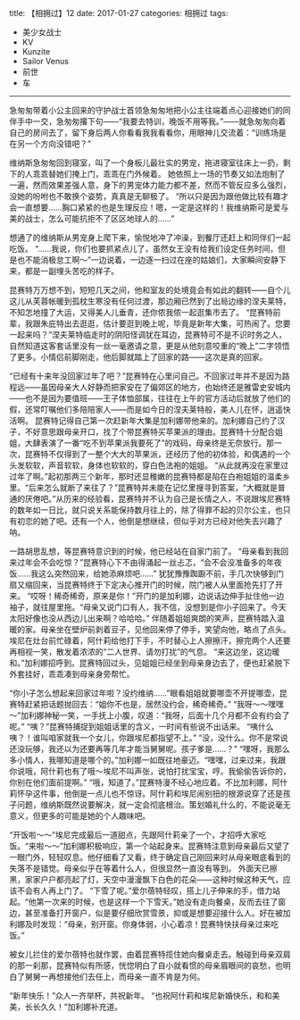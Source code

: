 title: 【相拥过】12
date: 2017-01-27
categories: 相拥过
tags:
- 美少女战士
- KV
- Kunzite
- Sailor Venus
- 前世
- 车
---

急匆匆带着小公主回来的守护战士首领急匆匆地把小公主往端着点心迎接她们的同伴手中一交，急匆匆撂下句——“我要去特训，晚饭不用等我。”——就急匆匆向着自己的房间去了，留下身后两人你看看我我看看你，用眼神儿交流着：“训练场是在另一个方向没错吧？”<!--more-->

维纳斯急匆匆回到寝室，叫了一个身板儿最壮实的男宠，拖进寝室往床上一扔，剩下的人乖乖替她们掩上门，乖乖在门外候着。
她依照上一场的节奏又如法炮制了一遍，然而效果差强人意，身下的男宠体力能力都不差，然而不管反应多么强烈，没她的吩咐也不敢换个姿势，真真是无聊极了。
“所以只是因为跟他做比较有趣才会一直想要……胸口紧紧的也是生理反应！嗯，一定是这样的！我维纳斯可是爱与美的战士，怎么可能抗拒不了区区地球人的……”

想通了的维纳斯从男宠身上爬下来，愉悦地冲了冲澡，到餐厅还赶上和同伴们一起吃饭。
“……我说，你们也要抓紧点儿了，虽然女王没有给我们设定任务时间，但是也不能消极怠工啊～”一边说着，一边逐一扫过在座的姑娘们，大家瞬间安静下来，都是一副埋头苦吃的样子。

昆赛特万万想不到，短短几天之间，他和室友的处境竟会有如此的翻转——自个儿这儿从芙蓉帐暖到孤枕生寒没有任何过渡，那边厢已然到了出局边缘的涅夫莱特，不知怎地撞了大运，又得美人儿垂青，还你侬我侬一起逛集市去了。
“昆赛特前辈，我跟朱庇特出去逛逛，估计要逛到晚上呢，毕竟是新年大集，可热闹了。您要一起来吗？”涅夫莱特临走时的阴阳怪调犹在耳边，昆赛特可不是不识时务之人，自然知道这客套话里没有一丝一毫邀请之意，更是从他刻意咬重的“晚上”二字领悟了更多。小情侣前脚刚走，他后脚就踏上了回家的路——这次是真的回家。

“已经有十来年没回家过年了吧？”昆赛特在心里问自己。不回家过年并不是因为路程远——虽因母亲大人好静而把家安在了偏郊区的地方，也始终还是雅雷史安城内——也不是因为要值班——王子体恤部属，往往在上午的官方活动后就放了他们的假，还常叮嘱他们多陪陪家人——而是如今日的涅夫莱特般，美人儿在怀，逍遥快活啊。
昆赛特记得自己第一次赶新年大集是加利娜带他来的。加利娜自己约了汉子，不好意思跟母亲开口，找了个带昆赛特买苹果派的理由。昆赛特十分配合姐姐，大肆表演了一番“吃不到苹果派我要死了”的戏码，母亲终是无奈放行。那一次，昆赛特不仅得到了一整个大大的苹果派，还经历了他的初体验，和偶遇的一个头发软软，声音软软，身体也软软的，穿白色法袍的姐姐。
“从此就再没在家里过过年了啊。”起初那两三个新年，那时还显稚嫩的昆赛特都是陷在白袍姐姐的温柔乡里。“后来怎么就断了来往了？”昆赛特并未能在记忆里搜寻到答案，“大概就是普通的厌倦吧。”从历来的经验看，昆赛特并不认为自己是长情之人，不说跟埃尼赛特的数年如一日比，就只说关系能保持数月往上的，除了得罪不起的贝尔公主，也只有初恋的她了吧。还有一个人，他倒是想继续，但似乎对方已经对他失去兴趣了呐。

一路胡思乱想，等昆赛特意识到的时候，他已经站在自家门前了。
“母亲看到我回来过年会不会吃惊？”昆赛特心下不由得涌起一丝忐忑，“会不会没准备多的年夜饭……我这么突然回来，给她添麻烦吧……”
犹犹豫豫踟蹰不前，手几次快够到门扇又缩回来，当昆赛特终于下定决心推开门的时候，院门被人从里面抢先打了开来。
“哎呀！稀奇稀奇，原来是你！”开门的是加利娜，边说话边伸手扯住他一边袖子，就往屋里拖。“母亲又说门口有人，我不信，没想到是你小子回来了。今天太阳好像也没从西边儿出来啊？哈哈哈。”
伴随着姐姐爽朗的笑声，昆赛特踏入温暖的家。母亲坐在壁炉前剥着豆子，见他回来停了停手，笑望向他，略点了点头。埃尼在灶台前忙碌着，阿什莉给他打下手，不时替心上人擦擦汗，擦完两个人还要再相视一笑，散发着浓浓的“二人世界、请勿打扰”的气息。
“来这边坐，这边暖和。”加利娜招呼到。昆赛特回过头，见姐姐已经坐到母亲身边去了，便也赶紧脱下外套挂好，乖乖凑到母亲身旁帮忙。

“你小子怎么想起来回家过年啦？没约维纳……”眼看姐姐就要哪壶不开提哪壶，昆赛特赶紧把话题抛回去：“姐你不也是，居然没约会，稀奇稀奇。”
“我呀～～嘿嘿～”加利娜神秘一笑，一手抚上小腹，叹道：“我呀，后面十几个月都不会有约会了呢。”
“咦？”昆赛特捕捉到姐姐话里的含义，一时间有些说不出话来。
“咦什么咦？！谁叫咱家就我一个女儿，你跟埃尼都指望不上。”
“没，没什么。你不是常说还没玩够，我还以为还要再等几年才能当舅舅呢。孩子爹是……？”
“嘿呀，我那么多小情人，我哪知道是哪个的。”加利娜一如既往地豪迈。“嘿嘿，过来过来，我跟你说哦，阿什莉也有了哦～埃尼不叫声张，说怕打扰宝宝，哼。我偷偷告诉你的，你别在他们面前提啊。”
“哦，知道了。”昆赛特漫不经心地应着。不比加利娜，阿什莉怀孕这件事，他倒是一点儿也不惊讶。阿什莉和埃尼闹别扭的根源说穿了还是孩子问题，维纳斯既然说要解决，就一定会彻底根治。策划婚礼什么的，不能说毫无意义，但更多的可能是她的个人趣味吧。

“开饭啦～～”埃尼完成最后一道甜点，先跟阿什莉亲了一个，才招呼大家吃饭。“来啦～～”加利娜积极响应，第一个站起身来。昆赛特注意到母亲最后又望了一眼门外，轻轻叹息。他仔细看了又看，终于确定自己刚回来时从母亲眼底看到的失落不是错觉。母亲似乎在等着什么人，但很显然一直没有等到。
外面天已擦黑，家家户户都亮起了灯，天空中漫漫飘下白色的花朵——这种时候这种天气，应该不会有人再上门了。
“下雪了呢。”爱尔蓓特轻叹，搭上儿子伸来的手，借力站起。“他第一次来的时候，也是这样一个下雪天。”她没有走向餐桌，反而去往了窗边，甚至准备打开窗户，似是要仔细欣赏雪景，抑或是想要迎接什么人。好在被加利娜及时发现：“母亲，别开窗。你身体弱，小心着凉！昆赛特快扶母亲过来吃饭。”

被女儿拦住的爱尔蓓特也就作罢，由着昆赛特揽住她向餐桌走去。触碰到母亲双肩的那一刹那，昆赛特似有所感，恍惚明白了自小就看惯的母亲眉眼间的哀愁，也明白了舅舅一再想接他们去任上，而母亲一直不肯是为何。

“新年快乐！”众人一齐举杯，共祝新年。
“也祝阿什莉和埃尼新婚快乐，和和美美，长长久久！”加利娜补充道。